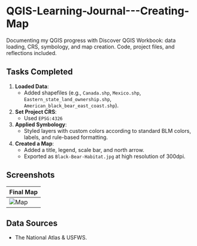 # QGIS-Learning-Journal---Creating-Map
Documenting my QGIS progress with Discover QGIS Workbook: data loading, CRS, symbology, and map creation. Code, project files, and reflections included.

## Tasks Completed
1. **Loaded Data**:  
   - Added shapefiles (e.g., `Canada.shp`, `Mexico.shp`, `Eastern_state_land_ownership.shp`, `American_black_bear_east_coast.shp`).  
2. **Set Project CRS**:  
   - Used `EPSG:4326`
3. **Applied Symbology**:  
   - Styled layers with custom colors according to standard BLM colors, labels, and rule-based formatting.  
4. **Created a Map**:  
   - Added a title, legend, scale bar, and north arrow.  
   - Exported as `Black-Bear-Habitat.jpg` at high resolution of 300dpi.

## Screenshots
| Final Map |  
|-------------------|
| ![Map]() |  

## Data Sources
- The National Atlas & USFWS. 
